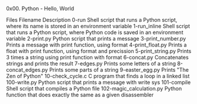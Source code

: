 0x00. Python - Hello, World

Files
		Filename		Description
	0-run				Shell script that runs a Python script, where its name is stored in an environment variable
	1-run_inline			Shell script that runs a Python script, where Python code is saved in an environment variable
	2-print.py			Python script that prints a message
	3-print_number.py		Prints a message with print function, using format
	4-print_float.py		Prints a float with print function, using format and precission
	5-print_string.py		Prints 3 times a string using print function with format
	6-concat.py			Concatenates strings and prints the result
	7-edges.py			Prints some letters of a string
	8-concat_edges.py		Prints some parts of a string
	9-easter_egg.py			Prints "The Zen of Python"
	10-check_cycle.c		C program that finds a loop in a linked list
	100-write.py			Python script that prints a message with write sys
	101-compile			Shell script that compiles a Python file
	102-magic_calculation.py	Python function that does exactly the same as a given disassembler
